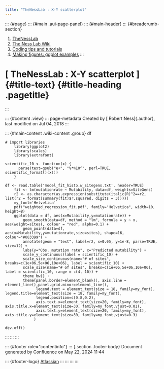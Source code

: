 ```yaml
---
title: "TheNessLab : X-Y scatterplot"
---
```


::: {#page}
::: {#main .aui-page-panel}
::: {#main-header}
::: {#breadcrumb-section}
1.  [TheNessLab](index.html)
2.  [The Ness Lab Wiki](The-Ness-Lab-Wiki_11436042.html)
3.  [Coding tips and tutorials](Coding-tips-and-tutorials_11436186.html)
4.  [Making figures: ggplot examples](28016741.html)
:::

# [ TheNessLab : X-Y scatterplot ]{#title-text} {#title-heading .pagetitle}
:::

::: {#content .view}
::: page-metadata
Created by [ Robert Ness]{.author}, last modified on Jul 04, 2018
:::

::: {#main-content .wiki-content .group}
df

    # import libraries
        library(ggplot2)
        library(scales)
        library(extrafont)

    scientific_10 <- function(x) {
          parse(text=gsub("e+", "%*%10^", perl=TRUE,         scientific_format()(x)))
        }

    df <- read.table('model_fit_histo.w_sitegens.txt', header=TRUE)
        fit <- lm(mutationrate ~ Mutability, data=df, weights=SiteGens)
        r2 <- as.character(as.expression(substitute(italic(R)^2==r2, list(r2 = format(summary(fit)$r.squared, digits = 3)))))
        my_font='Helvetica'
        pdf("weighted_regression_fit.pdf", family="Helvetica", width=10, height=8)
        ggplot(data = df, aes(x=Mutability,y=mutationrate)) +
            geom_smooth(data=df, method = "lm", formula = y ~ x, aes(weight=sites), colour = "red", alpha=0.1) +
            geom_point(data=df, aes(x=Mutability,y=mutationrate,size=sites), shape=16, colour="#003399") +
            annotate(geom = "text", label=r2, x=0.05, y=1e-8, parse=TRUE, size=12) +
            labs(y="Obs. mutation rate", x="Predicted mutability") +
            scale_y_continuous(label = scientific_10) +
            scale_size_continuous(name="# of sites", breaks=c(1e+06,5e+06,10e+06), label = scientific_10) +
            scale_size(name="# of sites", breaks=c(1e+06,5e+06,10e+06), label = scientific_10, range = c(4, 10)) +
            theme_bw() +
            theme(panel.border=element_blank(), axis.line = element_line(),panel.grid.minor=element_line(),
                  legend.text = element_text(size = 18, family=my_font), legend.title=element_text(size = 18, family=my_font),
                  legend.position=c(0.8,0.2),
                  axis.text.x=element_text(size=20, family=my_font), axis.title.x=element_text(size=30, family=my_font,vjust=0.01),
                  axis.text.y=element_text(size=20, family=my_font), axis.title.y=element_text(size=30, family=my_font,vjust=0.3)
                 )

    dev.off()
:::
:::
:::

::: {#footer role="contentinfo"}
::: {.section .footer-body}
Document generated by Confluence on May 22, 2024 11:44

::: {#footer-logo}
[Atlassian](https://www.atlassian.com/)
:::
:::
:::
:::
